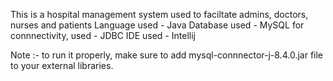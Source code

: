 This is a hospital management system used to faciltate admins, doctors, nurses and patients 
Language used - Java
Database used - MySQL
for connnectivity, used - JDBC
IDE used - Intellij

Note :- to run it properly, make sure to add mysql-connnector-j-8.4.0.jar file to your external libraries.
